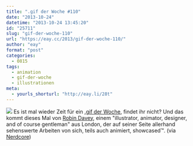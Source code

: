 ```yaml
---
title: ".gif der Woche #110"
date: "2013-10-24"
datetime: "2013-10-24 13:45:20"
id: "25711"
slug: "gif-der-woche-110"
url: "https://eay.cc/2013/gif-der-woche-110/"
author: "eay"
format: "post"
categories:
  - 0815
tags:
  - animation
  - gif-der-woche
  - illustrationen
meta:
  - yourls_shorturl: "http://eay.li/28t"
---
```


![](https://eay.cc/uploads/2013/robindavey.gif) Es ist mal wieder Zeit für ein [.gif der Woche](//eay.cc/tag/gif-der-woche/), findet ihr nicht? Und das kommt dieses Mal von [Robin Davey](http://robindavey.co.uk/), einem "illustrator, animator, designer, and of course gentleman" aus London, der auf seiner Seite allerhand sehenswerte Arbeiten von sich, teils auch animiert, showcased™. (via [Nerdcore](http://www.crackajack.de/2013/10/23/robin-davey-animated-gif-illustrations/))
